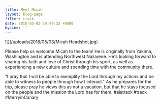 ```yaml
---
title: Meet Micah
layout: blog-page
filter: track
date: 2018-05-03 14:49:32 +0000
byLine: ''
---
```

![](/uploads/2018/05/03/Micah Headshot.jpg)

Please help us welcome Micah to the team! He is originally from Yakima, Washington and is attending Northwest Nazarene. He's looking forward to sharing his faith and love of Christ through his sport, as well as experiencing a new culture and spending time with the community there.  

"I pray that I will be able to exemplify the Lord through my actions and be able to witness to people through how I interact."   As he prepares for the trip, please pray he views this as not a vacation, but that he stays focused on the people and the mission the Lord has for them. #aiatrack #track #MerryinCanary  